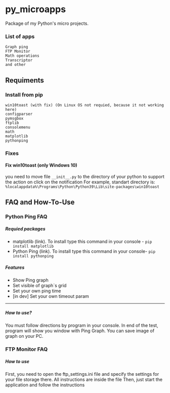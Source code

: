 # py_microapps
Package of my Python's micro projects.
### List of apps
```
Graph ping
FTP Monitor
Math operations
Transcriptor
and other
```
## Requiments 
### Install from pip
```
win10toast (with fix) (On Linux OS not requied, because it not working here)
configparser
pymsgbox
ftplib
consolemenu
math
matplotlib
pythonping
```
### Fixes
#### Fix win10toast (only Windows 10)
you need to move file `__init__.py` to the directory of your python to support the action on click on the notification
For example, standart directory is: `%localappdata%\Programs\Python\Python39\Lib\site-packages\win10toast`

## FAQ and How-To-Use
### Python Ping FAQ
##### Requied packages
- matplotlib (link). To install type this command in your console - `pip install matplotlib`
- Python Ping (link). To install type this command in your console- `pip install pythonping`
##### Features
- Show Ping graph
- Set visible of graph`s grid
- Set your own ping time
- [in dev] Set your own timeout param
____
##### How to use?
You must follow directions by program in your console. In end of the test, program will show you window with Ping Graph. You can save image of graph on your PC.
### FTP Monitor FAQ
##### How to use
First, you need to open the ftp_settings.ini file and specify the settings for your file storage there. All instructions are inside the file
Then, just start the application and follow the instructions
